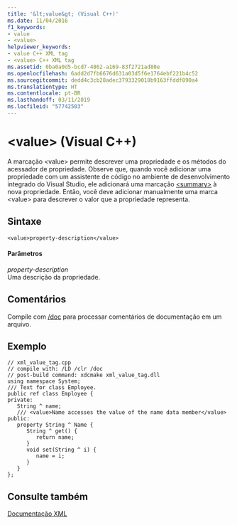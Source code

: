 ```yaml
---
title: '&lt;value&gt; (Visual C++)'
ms.date: 11/04/2016
f1_keywords:
- value
- <value>
helpviewer_keywords:
- value C++ XML tag
- <value> C++ XML tag
ms.assetid: 0ba0a0d5-bcd7-4862-a169-83f2721ad80e
ms.openlocfilehash: 6add2d7fb6676d631a03d5f6e1764ebf221b4c52
ms.sourcegitcommit: dedd4c3cb28adec3793329018b9163ffddf890a4
ms.translationtype: HT
ms.contentlocale: pt-BR
ms.lasthandoff: 03/11/2019
ms.locfileid: "57742503"
---
```

# <a name="ltvaluegt-visual-c"></a>&lt;value&gt; (Visual C++)

A marcação \<value> permite descrever uma propriedade e os métodos do acessador de propriedade. Observe que, quando você adicionar uma propriedade com um assistente de código no ambiente de desenvolvimento integrado do Visual Studio, ele adicionará uma marcação [\<summary>](../ide/summary-visual-cpp.md) à nova propriedade. Então, você deve adicionar manualmente uma marca \<value> para descrever o valor que a propriedade representa.

## <a name="syntax"></a>Sintaxe

```
<value>property-description</value>
```

#### <a name="parameters"></a>Parâmetros

*property-description*<br/>
Uma descrição da propriedade.

## <a name="remarks"></a>Comentários

Compile com [/doc](../build/reference/doc-process-documentation-comments-c-cpp.md) para processar comentários de documentação em um arquivo.

## <a name="example"></a>Exemplo

```
// xml_value_tag.cpp
// compile with: /LD /clr /doc
// post-build command: xdcmake xml_value_tag.dll
using namespace System;
/// Text for class Employee.
public ref class Employee {
private:
   String ^ name;
   /// <value>Name accesses the value of the name data member</value>
public:
   property String ^ Name {
      String ^ get() {
         return name;
      }
      void set(String ^ i) {
         name = i;
      }
   }
};
```

## <a name="see-also"></a>Consulte também

[Documentação XML](../ide/xml-documentation-visual-cpp.md)
